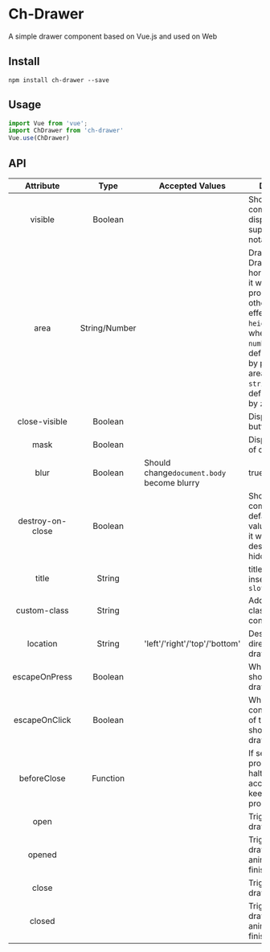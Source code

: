 # Ch-Drawer 
A simple drawer component based on Vue.js and used on Web
## Install
```
npm install ch-drawer --save
```

## Usage
```javascript
import Vue from 'vue';
import ChDrawer from 'ch-drawer'
Vue.use(ChDrawer)
```
## API
| Attribute | Type | Accepted Values | Description | Default |
|:--: | :--: | -- | -- | :--:|
| visible | Boolean |  | Should drawer component be displayed support ```.sync``` notation | false|
area | String/Number || Drawer's area, if Drawer is horizontal mode it will effect ```width``` proporty, otherwise it weill effect ```height```proporty, when area is ```number``` type it define the area by pixels, when area is ```string```type it define the area by ```z%```|'25%'|
close-visible| Boolean |  | Display of close button | true |
mask | Boolean | | Display of mask of drawer | true | 
blur | Boolean | Should change```document.body``` become blurry | true |
destroy-on-close|Boolean| | Should destroy component in default slot,if set value to be ```true``` it will be destroyed after hidding drawer | false |
title | String || title string will inserted in ```header slot```| - | 
custom-class | String || Add a custom class on drawer container | - |
location | String |'left'/'right'/'top'/'bottom'|Describe which direction should drawer popup |'left'|
escapeOnPress | Boolean ||When press ```esc``` should close drawer | true |
escapeOnClick | Boolean || When click on container(outside of the drawer) should close drawer | true |
beforeClose | Function || If set, close process will be halted, function accept ```next``` to keep close process continue| - |
open |||Trigger when drawer open | - |
opened |||Trigger when drawer open animation is finished | - |
close ||| Trigger when drawer close | - | 
closed ||| Trigger when drawer closed animation is finished | - |






